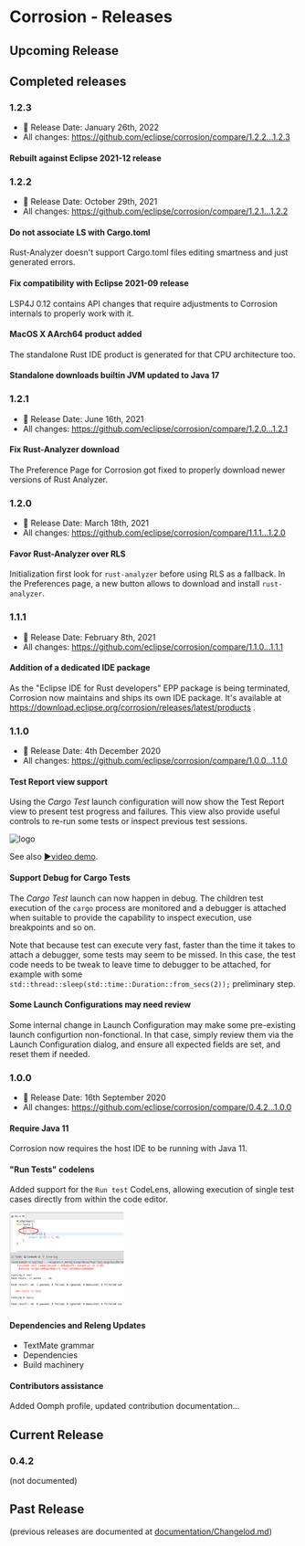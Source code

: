# Corrosion - Releases

## Upcoming Release



## Completed releases

### 1.2.3

* 📅 Release Date: January 26th, 2022
* All changes: https://github.com/eclipse/corrosion/compare/1.2.2...1.2.3

#### Rebuilt against Eclipse 2021-12 release

### 1.2.2

* 📅 Release Date: October 29th, 2021
* All changes: https://github.com/eclipse/corrosion/compare/1.2.1...1.2.2

#### Do not associate LS with Cargo.toml

Rust-Analyzer doesn't support Cargo.toml files editing smartness and just generated errors.

#### Fix compatibility with Eclipse 2021-09 release

LSP4J 0.12 contains API changes that require adjustments to Corrosion internals to properly work with it.

#### MacOS X AArch64 product added

The standalone Rust IDE product is generated for that CPU architecture too.

#### Standalone downloads builtin JVM updated to Java 17

### 1.2.1

* 📅 Release Date: June 16th, 2021
* All changes: https://github.com/eclipse/corrosion/compare/1.2.0...1.2.1

#### Fix Rust-Analyzer download

The Preference Page for Corrosion got fixed to properly download newer versions of Rust Analyzer.

### 1.2.0

* 📅 Release Date: March 18th, 2021
* All changes: https://github.com/eclipse/corrosion/compare/1.1.1...1.2.0

#### Favor Rust-Analyzer over RLS

Initialization first look for `rust-analyzer` before using RLS as a fallback. In the Preferences page, a new button allows to download and install `rust-analyzer`.

### 1.1.1

* 📅 Release Date: February 8th, 2021
* All changes: https://github.com/eclipse/corrosion/compare/1.1.0...1.1.1

#### Addition of a dedicated IDE package

As the "Eclipse IDE for Rust developers" EPP package is being terminated, Corrosion now maintains and ships its own IDE package. It's available at https://download.eclipse.org/corrosion/releases/latest/products .

### 1.1.0

* 📅 Release Date: 4th December 2020
* All changes: https://github.com/eclipse/corrosion/compare/1.0.0...1.1.0

#### Test Report view support

Using the _Cargo Test_ launch configuration will now show the Test Report view to present test progress and failures. This view also provide useful controls to re-run some tests or inspect previous test sessions.

<img alt="logo" src="./images/testReports.png" width="600px"/>

See also [▶️video demo](https://www.screencast.com/t/1sgBo0ENGc).

#### Support Debug for Cargo Tests

The _Cargo Test_ launch can now happen in debug. The children test execution of the `cargo` process are monitored and a debugger is attached when suitable to provide the capability to inspect execution, use breakpoints and so on.

Note that because test can execute very fast, faster than the time it takes to attach a debugger, some tests may seem to be missed. In this case, the test code needs to be tweak to leave time to debugger to be attached, for example with some `std::thread::sleep(std::time::Duration::from_secs(2));` preliminary step.

#### Some Launch Configurations may need review

Some internal change in Launch Configuration may make some pre-existing launch configurtion non-fonctional. In that case, simply review them via the Launch Configuration dialog, and ensure all expected fields are set, and reset them if needed.

### 1.0.0

* 📅 Release Date: 16th September 2020
* All changes: https://github.com/eclipse/corrosion/compare/0.4.2...1.0.0

#### Require Java 11

Corrosion now requires the host IDE to be running with Java 11.

#### "Run Tests" codelens

Added support for the `Run test` CodeLens, allowing execution of single test cases directly from within the code editor.

<img alt="logo" src="./images/runTestCodemining.png" width="200px"/>

#### Dependencies and Releng Updates

* TextMate grammar
* Dependencies
* Build machinery

#### Contributors assistance

Added Oomph profile, updated contribution documentation...

## Current Release

### 0.4.2

(not documented)

## Past Release

(previous releases are documented at [documentation/Changelod.md](documentation/Changelod.md))
